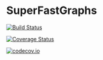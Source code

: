 # SuperFastGraphs

[![Build Status](https://travis-ci.org/mameli/SuperFastGraphs.jl.svg?branch=master)](https://travis-ci.org/mameli/SuperFastGraphs.jl)

[![Coverage Status](https://coveralls.io/repos/mameli/SuperFastGraphs.jl/badge.svg?branch=master&service=github)](https://coveralls.io/github/mameli/SuperFastGraphs.jl?branch=master)

[![codecov.io](http://codecov.io/github/mameli/SuperFastGraphs.jl/coverage.svg?branch=master)](http://codecov.io/github/mameli/SuperFastGraphs.jl?branch=master)

